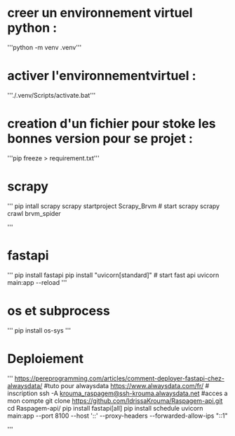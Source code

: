 # creer un environnement virtuel python : 
'''python -m venv .venv'''
# activer l'environnementvirtuel : 
'''./.venv/Scripts/activate.bat'''
# creation d'un fichier pour stoke les bonnes version pour se projet :
 '''pip freeze > requirement.txt'''

# scrapy
'''
    pip intall scrapy
    scrapy startproject Scrapy_Brvm
    # start scrapy
    scrapy crawl brvm_spider

'''
# fastapi
'''
    pip install fastapi
    pip install "uvicorn[standard]"
    # start fast api
    uvicorn main:app --reload
'''
# os et subprocess
'''
    pip install os-sys
'''

# Deploiement
'''
    https://pereprogramming.com/articles/comment-deployer-fastapi-chez-alwaysdata/ #tuto pour alwaysdata
    https://www.alwaysdata.com/fr/ # inscription
    ssh -A krouma_raspagem@ssh-krouma.alwaysdata.net #acces a mon compte
    git clone https://github.com/IdrissaKrouma/Raspagem-api.git
    cd Raspagem-api/
    pip install fastapi[all]
    pip install schedule
    uvicorn main:app --port 8100 --host '::' --proxy-headers --forwarded-allow-ips "::1"



'''


     
